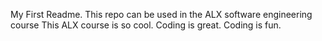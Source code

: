My First Readme.
This repo can be used in the ALX software engineering course
This ALX course is so cool.
Coding is great.
Coding is fun.
